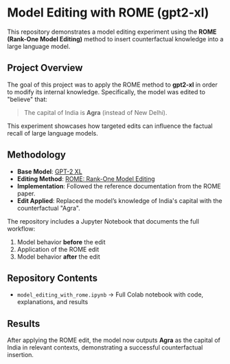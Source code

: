 # Model Editing with ROME (gpt2-xl)

This repository demonstrates a model editing experiment using the **ROME (Rank-One Model Editing)** method to insert counterfactual knowledge into a large language model.

## Project Overview
The goal of this project was to apply the ROME method to **gpt2-xl** in order to modify its internal knowledge. Specifically, the model was edited to "believe" that:

> The capital of India is **Agra** (instead of New Delhi).  

This experiment showcases how targeted edits can influence the factual recall of large language models.

## Methodology
- **Base Model**: [GPT-2 XL](https://huggingface.co/openai-community/gpt2-xl)  
- **Editing Method**: [ROME: Rank-One Model Editing](https://rome.baulab.info/)  
- **Implementation**: Followed the reference documentation from the ROME paper.  
- **Edit Applied**: Replaced the model’s knowledge of India's capital with the counterfactual "Agra".  

The repository includes a Jupyter Notebook that documents the full workflow:
1. Model behavior **before** the edit  
2. Application of the ROME edit  
3. Model behavior **after** the edit  

## Repository Contents
- `model_editing_with_rome.ipynb` → Full Colab notebook with code, explanations, and results  

## Results
After applying the ROME edit, the model now outputs **Agra** as the capital of India in relevant contexts, demonstrating a successful counterfactual insertion.

